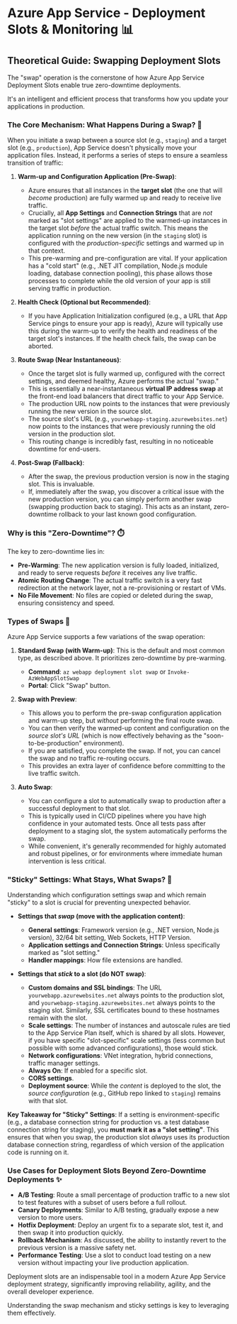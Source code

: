 # Azure App Service - Deployment Slots & Monitoring 📊

## Theoretical Guide: Swapping Deployment Slots

The "swap" operation is the cornerstone of how Azure App Service Deployment Slots enable true zero-downtime deployments. 

It's an intelligent and efficient process that transforms how you update your applications in production.

### The Core Mechanism: What Happens During a Swap? 🔄

When you initiate a swap between a source slot (e.g., `staging`) and a target slot (e.g., `production`), App Service doesn't physically move your application files. Instead, it performs a series of steps to ensure a seamless transition of traffic:

1.  **Warm-up and Configuration Application (Pre-Swap)**:
    * Azure ensures that all instances in the **target slot** (the one that will *become* production) are fully warmed up and ready to receive live traffic.
    * Crucially, all **App Settings** and **Connection Strings** that are *not* marked as "slot settings" are applied to the warmed-up instances in the target slot *before* the actual traffic switch. This means the application running on the new version (in the `staging` slot) is configured with the *production-specific* settings and warmed up in that context.
    * This pre-warming and pre-configuration are vital. If your application has a "cold start" (e.g., .NET JIT compilation, Node.js module loading, database connection pooling), this phase allows those processes to complete while the old version of your app is still serving traffic in production.

2.  **Health Check (Optional but Recommended)**:
    * If you have Application Initialization configured (e.g., a URL that App Service pings to ensure your app is ready), Azure will typically use this during the warm-up to verify the health and readiness of the target slot's instances. If the health check fails, the swap can be aborted.

3.  **Route Swap (Near Instantaneous)**:
    * Once the target slot is fully warmed up, configured with the correct settings, and deemed healthy, Azure performs the actual "swap."
    * This is essentially a near-instantaneous **virtual IP address swap** at the front-end load balancers that direct traffic to your App Service.
    * The production URL now points to the instances that were previously running the new version in the source slot.
    * The source slot's URL (e.g., `yourwebapp-staging.azurewebsites.net`) now points to the instances that were previously running the old version in the production slot.
    * This routing change is incredibly fast, resulting in no noticeable downtime for end-users.

4.  **Post-Swap (Fallback)**:
    * After the swap, the previous production version is now in the staging slot. This is invaluable.
    * If, immediately after the swap, you discover a critical issue with the new production version, you can simply perform another swap (swapping production back to staging). This acts as an instant, zero-downtime rollback to your last known good configuration.

### Why is this "Zero-Downtime"? ⏱️

The key to zero-downtime lies in:

* **Pre-Warming**: The new application version is fully loaded, initialized, and ready to serve requests *before* it receives any live traffic.
* **Atomic Routing Change**: The actual traffic switch is a very fast redirection at the network layer, not a re-provisioning or restart of VMs.
* **No File Movement**: No files are copied or deleted during the swap, ensuring consistency and speed.

### Types of Swaps 🤝

Azure App Service supports a few variations of the swap operation:

1.  **Standard Swap (with Warm-up)**: This is the default and most common type, as described above. It prioritizes zero-downtime by pre-warming.
    * **Command**: `az webapp deployment slot swap` or `Invoke-AzWebAppSlotSwap`
    * **Portal**: Click "Swap" button.

2.  **Swap with Preview**:
    * This allows you to perform the pre-swap configuration application and warm-up step, but *without* performing the final route swap.
    * You can then verify the warmed-up content and configuration on the *source slot's URL* (which is now effectively behaving as the "soon-to-be-production" environment).
    * If you are satisfied, you complete the swap. If not, you can cancel the swap and no traffic re-routing occurs.
    * This provides an extra layer of confidence before committing to the live traffic switch.

3.  **Auto Swap**:
    * You can configure a slot to automatically swap to production after a successful deployment to that slot.
    * This is typically used in CI/CD pipelines where you have high confidence in your automated tests. Once all tests pass after deployment to a staging slot, the system automatically performs the swap.
    * While convenient, it's generally recommended for highly automated and robust pipelines, or for environments where immediate human intervention is less critical.

### "Sticky" Settings: What Stays, What Swaps? 📌

Understanding which configuration settings swap and which remain "sticky" to a slot is crucial for preventing unexpected behavior.

* **Settings that *swap* (move with the application content)**:
    * **General settings**: Framework version (e.g., .NET version, Node.js version), 32/64 bit setting, Web Sockets, HTTP Version.
    * **Application settings and Connection Strings**: Unless specifically marked as "slot setting."
    * **Handler mappings**: How file extensions are handled.

* **Settings that *stick* to a slot (do NOT swap)**:
    * **Custom domains and SSL bindings**: The URL `yourwebapp.azurewebsites.net` always points to the production slot, and `yourwebapp-staging.azurewebsites.net` always points to the staging slot. Similarly, SSL certificates bound to these hostnames remain with the slot.
    * **Scale settings**: The number of instances and autoscale rules are tied to the App Service Plan itself, which is shared by all slots. However, if you have specific "slot-specific" scale settings (less common but possible with some advanced configurations), those would stick.
    * **Network configurations**: VNet integration, hybrid connections, traffic manager settings.
    * **Always On**: If enabled for a specific slot.
    * **CORS settings**.
    * **Deployment source**: While the *content* is deployed to the slot, the *source configuration* (e.g., GitHub repo linked to `staging`) remains with that slot.

**Key Takeaway for "Sticky" Settings**: If a setting is environment-specific (e.g., a database connection string for production vs. a test database connection string for staging), you **must mark it as a "slot setting"**. This ensures that when you swap, the production slot *always* uses its production database connection string, regardless of which version of the application code is running on it.

### Use Cases for Deployment Slots Beyond Zero-Downtime Deployments ✨

* **A/B Testing**: Route a small percentage of production traffic to a new slot to test features with a subset of users before a full rollout.
* **Canary Deployments**: Similar to A/B testing, gradually expose a new version to more users.
* **Hotfix Deployment**: Deploy an urgent fix to a separate slot, test it, and then swap it into production quickly.
* **Rollback Mechanism**: As discussed, the ability to instantly revert to the previous version is a massive safety net.
* **Performance Testing**: Use a slot to conduct load testing on a new version without impacting your live production application.

Deployment slots are an indispensable tool in a modern Azure App Service deployment strategy, significantly improving reliability, agility, and the overall developer experience. 

Understanding the swap mechanism and sticky settings is key to leveraging them effectively.
